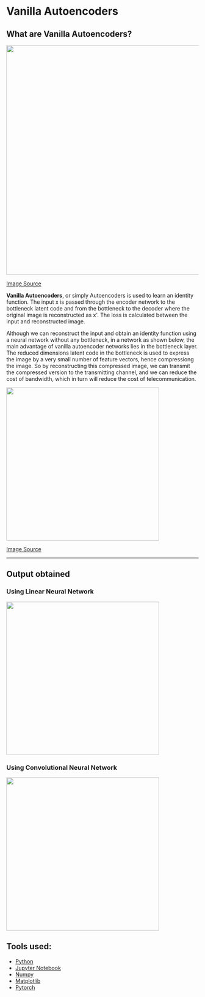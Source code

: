# Vanilla Autoencoders

## What are Vanilla Autoencoders?

<img src="https://lilianweng.github.io/posts/2018-08-12-vae/autoencoder-architecture.png" width="600">

[Image Source](https://lilianweng.github.io/posts/2018-08-12-vae/)

**Vanilla Autoencoders**, or simply Autoencoders is used to learn an identity function. 
The input x is passed through the encoder network to the bottleneck latent code and from the bottleneck to the decoder where the original image is reconstructed as x'. The loss is calculated between the input and reconstructed image.

Although we can reconstruct the input and obtain an identity function using a neural network without any bottleneck, in a network as shown below, the main advantage of vanilla autoencoder networks lies in the bottleneck layer.
The reduced dimensions latent code in the bottleneck is used to express the image by a very small number of feature vectors, hence compressiong the image.
So by reconstructing this compressed image, we can transmit the compressed version to the transmitting channel, and we can reduce the cost of bandwidth, which in turn will reduce the cost of telecommunication.

<img src="https://www.jeremyjordan.me/content/images/2018/03/Screen-Shot-2018-03-06-at-6.09.05-PM.png" width="400">

[Image Source](https://www.jeremyjordan.me/autoencoders/)

---
## Output obtained

### Using Linear Neural Network

<img src="https://i.imgur.com/Z3F101D.png" width="400">

### Using Convolutional Neural Network

<img src="https://i.imgur.com/EIL3G0o.png" width="400">

## Tools used:

* [Python](https://www.python.org/)
* [Jupyter Notebook](https://jupyter.org/)
* [Numpy](https://numpy.org/)
* [Matplotlib](https://matplotlib.org/)
* [Pytorch](https://pytorch.org/)
